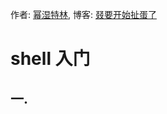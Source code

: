 作者: [幂湿特林](https://github.com/linmingdao), 博客: [叕要开始扯蛋了](https://linmingdao.github.io/)

# shell 入门

## 一.
